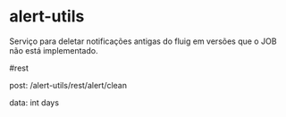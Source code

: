 # alert-utils
Serviço para deletar notificações antigas do fluig em versões que o JOB não está implementado.

#rest

post: <fluig server>/alert-utils/rest/alert/clean

data: int days
